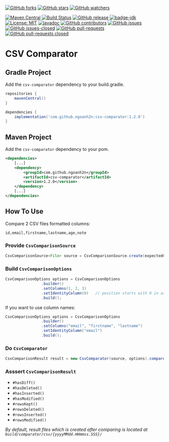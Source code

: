 [![GitHub forks](https://img.shields.io/github/forks/ngoanh2n/csv-comparator.svg?style=social&label=Fork&maxAge=2592000)](https://github.com/ngoanh2n/csv-comparator/network/members/)
[![GitHub stars](https://img.shields.io/github/stars/ngoanh2n/csv-comparator.svg?style=social&label=Star&maxAge=2592000)](https://github.com/ngoanh2n/csv-comparator/stargazers/)
[![GitHub watchers](https://img.shields.io/github/watchers/ngoanh2n/csv-comparator.svg?style=social&label=Watch&maxAge=2592000)](https://github.com/ngoanh2n/csv-comparator/watchers/)

[![Maven Central](https://maven-badges.herokuapp.com/maven-central/com.github.ngoanh2n/csv-comparator/badge.svg)](https://maven-badges.herokuapp.com/maven-central/com.github.ngoanh2n/csv-comparator)
[![Build Status](https://travis-ci.org/ngoanh2n/csv-comparator.svg?branch=master)](https://travis-ci.org/ngoanh2n/csv-comparator)
[![GitHub release](https://img.shields.io/github/release/ngoanh2n/csv-comparator.svg)](https://github.com/ngoanh2n/csv-comparator/releases/)
[![badge-jdk](https://img.shields.io/badge/jdk-8-blue.svg)](http://www.oracle.com/technetwork/java/javase/downloads/index.html)
[![License: MIT](https://img.shields.io/badge/License-MIT-blueviolet.svg)](https://opensource.org/licenses/MIT)
[![javadoc](https://javadoc.io/badge2/com.github.ngoanh2n/csv-comparator/javadoc.svg)](https://javadoc.io/doc/com.github.ngoanh2n/csv-comparator)
[![GitHub contributors](https://img.shields.io/github/contributors/ngoanh2n/csv-comparator.svg)](https://github.com/ngoanh2n/csv-comparator/graphs/contributors/)
[![GitHub issues](https://img.shields.io/github/issues/ngoanh2n/csv-comparator.svg)](https://github.com/ngoanh2n/csv-comparator/issues/)
[![GitHub issues-closed](https://img.shields.io/github/issues-closed/ngoanh2n/csv-comparator.svg)](https://github.com/ngoanh2n/csv-comparator/issues?q=is%3Aissue+is%3Aclosed)
[![GitHub pull-requests](https://img.shields.io/github/issues-pr/ngoanh2n/csv-comparator.svg)](https://github.com/ngoanh2n/csv-comparator/pulls/)
[![GitHub pull-requests closed](https://img.shields.io/github/issues-pr-closed/ngoanh2n/csv-comparator.svg)](https://github.com/ngoanh2n/csv-comparator/pulls?q=is%3Apulls+is%3Aclosed)

# CSV Comparator

## Gradle Project
Add the `csv-comparator` dependency to your build.gradle.
```gradle
repositories {
    mavenCentral()
}

dependencies {
    implementation('com.github.ngoanh2n:csv-comparator:1.2.0')
}
```

## Maven Project
Add the `csv-comparator` dependency to your pom.
```xml
<dependencies>
    [...]
    <dependency>
        <groupId>com.github.ngoanh2n</groupId>
        <artifactId>csv-comparator</artifactId>
        <version>1.2.0</version>
    </dependency>
    [...]
</dependencies>
```

## How To Use
Compare 2 CSV files formatted columns:
```
id,email,firstname,lastname,age,note
```

### Provide `CsvComparisonSource`
```java
CsvComparisonSource<File> source = CsvComparisonSource.create(expectedCsv, actualCsv);
```

### Build `CsvComparisonOptions`
```java
CsvComparisonOptions options = CsvComparisonOptions
                .builder()
                .setColumns(1, 2, 3)
                .setIdentityColumn(0)   // position starts with 0 in array [1, 2, 3]
                .build();
```

If you want to use column names:
```java
CsvComparisonOptions options = CsvComparisonOptions
                .builder()
                .setColumns("email", "firstname", "lastname")
                .setIdentityColumn("email")
                .build();
```

### Do `CsvComparator`
```java
CsvComparisonResult result = new CsvComparator(source, options).compare();
```

### Asssert `CsvComparisonResult`
- `#hasDiff()`
- `#hasDeleted()`
- `#hasInserted()`
- `#hasModified()`
- `#rowsKept()`
- `#rowsDeleted()`
- `#rowsInserted()`
- `#rowsModified()`

_By default, result files which is created after comparing is located at `build/comparator/csv/{yyyyMMdd.HHmmss.SSS}/`_
